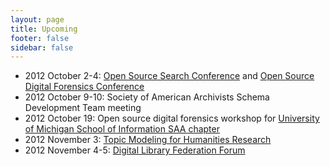 ```yaml
---
layout: page
title: Upcoming
footer: false
sidebar: false
---
```


* 2012 October 2-4: [Open Source Search Conference](http://www.basistech.com/about-us/events/open-source-forensics-conference/) and [Open Source Digital Forensics Conference](http://www.basistech.com/about-us/events/open-source-forensics-conference/)
* 2012 October 9-10: Society of American Archivists Schema Development Team meeting
* 2012 October 19: Open source digital forensics workshop for [University of Michigan School of Information SAA chapter](http://saa.cms.si.umich.edu/)
* 2012 November 3: [Topic Modeling for Humanities Research](http://mith.umd.edu/topicmodeling)
* 2012 November 4-5: [Digital Library Federation Forum](http://www.diglib.org/forums/2012forum/)